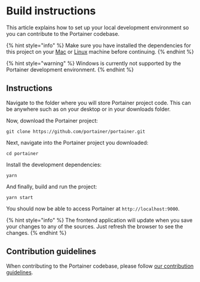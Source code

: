 # Build instructions

This article explains how to set up your local development environment so you can contribute to the Portainer codebase.

{% hint style="info" %}
Make sure you have installed the dependencies for this project on your [Mac](mac.md) or [Linux](linux.md) machine before continuing.
{% endhint %}

{% hint style="warning" %}
Windows is currently not supported by the Portainer development environment.
{% endhint %}

## Instructions

Navigate to the folder where you will store Portainer project code. This can be anywhere such as on your desktop or in your downloads folder.

Now, download the Portainer project:

```text
git clone https://github.com/portainer/portainer.git
```

Next, navigate into the Portainer project you downloaded:

```text
cd portainer
```

Install the development dependencies:

```text
yarn
```

And finally, build and run the project:

```text
yarn start
```

You should now be able to access Portainer at `http://localhost:9000`.

{% hint style="info" %}
The frontend application will update when you save your changes to any of the sources. Just refresh the browser to see the changes.
{% endhint %}

## Contribution guidelines

When contributing to the Portainer codebase, please follow [our contribution guidelines](https://github.com/portainer/portainer/blob/develop/CONTRIBUTING.md).

